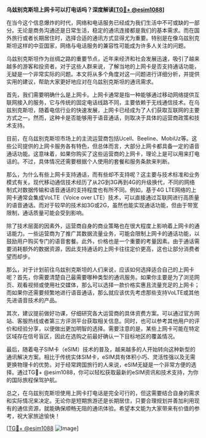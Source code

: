 **乌兹别克斯坦上网卡可以打电话吗？深度解读[[TG💪+ @esim1088](https://t.me/s/esim1088)]**

在当今这个信息爆炸的时代，网络和电话服务已经成为我们生活中不可或缺的一部分。无论是商务沟通还是日常生活，稳定的通讯连接都是我们的基本需求。而在国外旅行或者长期居住时，选择合适的通讯方式显得尤为重要。特别是在像乌兹别克斯坦这样的中亚国家，网络与电话服务的兼容性可能成为许多人关注的问题。

乌兹别克斯坦作为丝绸之路的重要节点，近年来经济和社会发展迅速，吸引了越来越多的游客和投资者。对于这些人群来说，了解当地的上网卡是否支持通话功能，无疑是一个非常实际的问题。本文将从多个角度对这一问题进行详细分析，并提供实用的建议，帮助大家更好地应对在乌兹别克斯坦的通讯需求。

首先，我们需要明确什么是上网卡。上网卡通常是指一种能够通过移动网络提供互联网接入的服务，它与传统的固定电话线路不同，主要依赖于无线通信技术。在乌兹别克斯坦，随着电信行业的快速发展，上网卡已经成为了人们获取互联网的主要方式之一。然而，这种卡是否能够用于语音通话，则取决于具体的运营商政策和技术支持。

目前，在乌兹别克斯坦市场上的主流运营商包括Ucell、Beeline、MobiUz等。这些公司提供的上网卡服务各有特色，但总体而言，大部分上网卡都具备一定的语音通话功能。这意味着，如果你购买了这些运营商的上网卡，理论上是可以用来打电话的。不过，具体情况还需要根据个人使用的套餐和服务条款来判断。

那么，为什么有些上网卡支持通话，而有些却不支持呢？这主要与技术标准和业务模式有关。现代移动通信技术经历了从2G到3G再到4G的升级换代，不同的网络制式对数据传输和语音通话的支持程度也有所不同。例如，基于4G LTE网络的上网卡通常会集成VoLTE（Voice over LTE）技术，可以直接通过互联网进行高质量的语音通话。而对于较早的技术如3G或2G，虽然也能实现通话功能，但由于带宽限制，通话质量可能会受到影响。

除了技术层面的因素外，运营商自身的商业策略也在很大程度上影响着上网卡的通话能力。一些运营商为了推广其数据流量业务，可能会限制上网卡的通话功能，以鼓励用户购买专门的语音套餐。此外，价格也是一个重要的考量因素。由于通话需要消耗额外的数据资源，因此支持通话的上网卡往往定价更高，这也让部分消费者望而却步。

那么，对于计划前往乌兹别克斯坦的人们来说，应该如何选择适合自己的上网卡呢？首先，你需要清楚自己最需要哪种类型的通讯服务。如果你主要是为了浏览网页、观看视频或使用社交媒体，那么可以选择一款价格实惠且流量充足的上网卡；而如果你还需要频繁地进行语音通话，那么就应该优先考虑那些支持VoLTE或其他先进语音技术的产品。

其次，建议提前做好功课，仔细研究各大运营商的具体资费方案。可以通过官方网站、客服热线或者第三方评测平台获取相关信息。同时，也可以参考其他用户的评价和经验分享，以便做出更加明智的选择。需要注意的是，某些上网卡可能在特定区域存在信号盲区，因此在选购之前最好确认一下目标地区的覆盖情况。

最后，随着电子SIM卡（eSIM）技术的普及，越来越多的人开始转向这种新型的通讯解决方案。相比于传统实体SIM卡，eSIM具有体积小巧、灵活性强以及无需更换物理卡的优势。对于经常跨国旅行的人来说，eSIM无疑是一个非常方便的选择。通过TG💪+ @esim1088，你可以轻松获取最新的eSIM资讯和技术支持，为你的国际旅程保驾护航。

总之，在乌兹别克斯坦使用上网卡打电话是完全可行的，但这需要结合自身的需求和实际情况来决定。无论你是短期旅游还是长期居住，只要合理规划并善加利用现有的通信资源，就能确保顺畅无阻的通讯体验。希望本文能为大家带来有价值的参考，祝大家旅途愉快！

[[TG💪+ @esim1088](https://t.me/s/esim1088) ![Image](https://i.postimg.cc/4NQfJmqS/Snipaste-2025-05-13-00-14-12.png)]